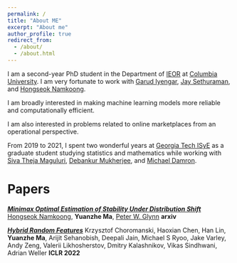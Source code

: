 ```yaml
---
permalink: /
title: "About ME"
excerpt: "About me"
author_profile: true
redirect_from: 
  - /about/
  - /about.html
---
```


I am a second-year PhD student in the Department of [IEOR](https://www.ieor.columbia.edu/) at [Columbia University](https://www.columbia.edu/). I am very fortunate to work with [Garud Iyengar](http://www.columbia.edu/~gi10/), [Jay Sethuraman](https://www.ieor.columbia.edu/faculty/jay-sethuraman), and [Hongseok Namkoong](https://hsnamkoong.github.io/). 

I am broadly interested in making machine learning models more reliable and computationally efficient.


I am also interested in problems related to online marketplaces from an operational perspective.  

From 2019 to 2021, I spent two wonderful years at [Georgia Tech ISyE](https://www.isye.gatech.edu/) as a graduate student studying statistics and mathematics while working with [Siva Theja Maguluri](https://sites.google.com/site/sivatheja/), [Debankur Mukherjee](https://www.debankur-mukherjee.com/), and  [Michael Damron](https://sites.google.com/view/mdamron22021).  


# Papers

[***Minimax Optimal Estimation of Stability Under Distribution Shift***](https://arxiv.org/pdf/2212.06338.pdf)
[Hongseok Namkoong](https://hsnamkoong.github.io/), **Yuanzhe Ma**, [Peter W. Glynn](https://web.stanford.edu/~glynn/)
**arxiv**

[***Hybrid Random Features***](https://openreview.net/pdf?id=EMigfE6ZeS)
Krzysztof Choromanski, Haoxian Chen, Han Lin, **Yuanzhe Ma**, Arijit Sehanobish, Deepali Jain, Michael S Ryoo, Jake Varley, Andy Zeng, Valerii Likhosherstov, Dmitry Kalashnikov, Vikas Sindhwani, Adrian Weller
**ICLR 2022**


